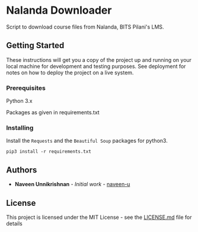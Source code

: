 # Nalanda Downloader

Script to download course files from Nalanda, BITS Pilani's LMS.

## Getting Started

These instructions will get you a copy of the project up and running on your local machine for development and testing purposes. See deployment for notes on how to deploy the project on a live system.

### Prerequisites

Python 3.x

Packages as given in requirements.txt


### Installing

Install the `Requests` and the `Beautiful Soup` packages for python3.

```
pip3 install -r requirements.txt
```

## Authors

* **Naveen Unnikrishnan** - *Initial work* - [naveen-u](https://github.com/naveen-u)

## License

This project is licensed under the MIT License - see the [LICENSE.md](LICENSE.md) file for details


